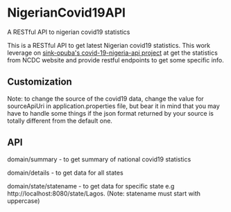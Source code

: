 # NigerianCovid19API
A RESTful API to nigerian covid19 statistics

This is a RESTful API to get latest Nigerian covid19 statistics. 
This work leverage on [sink-opuba's covid-19-nigeria-api project](https://github.com/sink-opuba/covid-19-api) at
 get the statistics from NCDC website and provide restful endpoints to get some
specific info.

## Customization
Note: to change the source of the covid19 data, change the value for sourceApiUri
in application.properties file, but bear it in mind that you may have to
handle some things if the json format returned by your source is totally
different from the default one.

## API
domain/summary - to get summary of national covid19 statistics

domain/details - to get data for all states

domain/state/statename - to get data for specific state
e.g http://localhost:8080/state/Lagos. (Note: statename must start with uppercase) 
